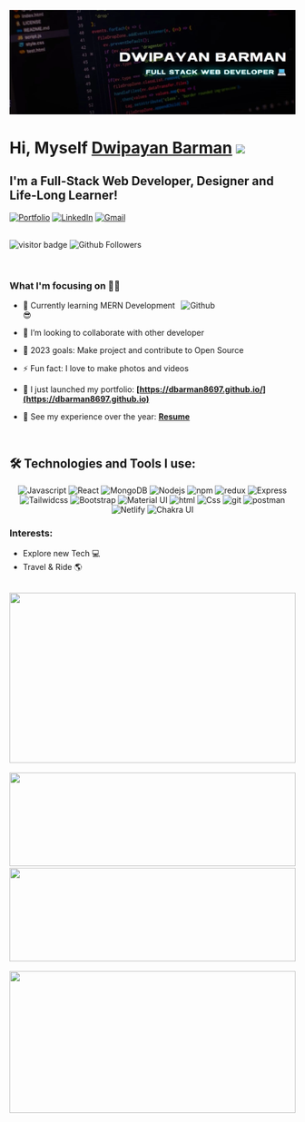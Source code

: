 ![banner](https://raw.githubusercontent.com/dbarman8697/dbarman8697/main/GitHubBanner.webp)

# Hi, Myself <a href="https://dbarman8697.github.io" target="_blank">Dwipayan Barman</a> <img src="https://media.giphy.com/media/hvRJCLFzcasrR4ia7z/giphy.gif" width="25px">

## I'm a Full-Stack Web Developer, Designer and Life-Long Learner!

<div align="left">
<a href="https://dbarman8697.github.io/"><img alt="Portfolio" src="https://img.shields.io/badge/portfolio-008000.svg?style=for-the-badge&logo=google-chrome&logoColor=white"/></a>
<a href="https://www.linkedin.com/in/dbarman8697/"><img alt="LinkedIn" src="https://img.shields.io/badge/linkedin-%230077B5.svg?style=for-the-badge&logo=linkedin&logoColor=white"/></a>
<a href="mailto:mail.dbarman8697@gmail.com"><img alt="Gmail" src="https://img.shields.io/badge/Gmail-D14836?style=for-the-badge&logo=gmail&logoColor=white"/></a>
<!-- <a href="https://leetcode.com/dbarman8697/"><img alt="LeetCode" src="https://img.shields.io/badge/LeetCode-FFA116?style=for-the-badge&logo=leetcode&logoColor=white"/></a>
<a href="https://www.hackerrank.com/dbarman8697"><img alt="HackerRank" src="https://img.shields.io/badge/HackerRank-32C766?style=for-the-badge&logo=hackerrank&logoColor=white"/></a> -->
</div>

<br/>

![visitor badge](https://visitor-badge.laobi.icu/badge?page_id=dbarman8697.visitor-badge.issue.1&title=Github%20Visitors)
![Github Followers](https://img.shields.io/github/followers/dbarman8697?label=Github%20Connection&style=flat)

<br/>

### What I'm focusing on 👨‍💻

<img width="40%" align="right" alt="Github" src="https://raw.githubusercontent.com/onimur/.github/master/.resources/git-header.svg" />

- 🌱 Currently learning MERN Development 😎
- 👯 I’m looking to collaborate with other developer
- 🥅 2023 goals: Make project and contribute to Open Source
- ⚡ Fun fact: I love to make photos and videos
- 🔭 I just launched my portfolio: **[https://dbarman8697.github.io/](https://dbarman8697.github.io)**
- 💼 See my experience over the year: **[Resume](https://drive.google.com/file/d/1CRSBWeLAUaS7qHf-aI2oTKdYAXDItec6/view?usp=share_link)**

  <br />

## 🛠️ Technologies and Tools I use:

<p align="center" >
<img alt="Javascript" src="https://img.shields.io/badge/JavaScript-323330?style=for-the-badge&logo=javascript&logoColor=F7DF1E"  height="25px"/>
<img alt="React" src="https://img.shields.io/badge/React-20232A?style=for-the-badge&logo=react&logoColor=61DAFB" height="25px"/>
<img alt="MongoDB" src="https://img.shields.io/badge/-MongoDB-13aa52?style=flat-square&logo=mongodb&logoColor=white"  height="25px"/>
<img alt="Nodejs" src="https://img.shields.io/badge/-Nodejs-43853d?style=flat-square&logo=Node.js&logoColor=white"  height="25px"/>
<img alt="npm" src="https://img.shields.io/badge/NPM-%23000000.svg?style=for-the-badge&logo=npm&logoColor=white" height="25px"/>
<img alt="redux" src="https://img.shields.io/badge/-Redux-764ABC?style=flat-square&logo=redux&logoColor=white" height="25px"/>
 <img alt="Express" src="https://img.shields.io/badge/express.js-%23404d59.svg?style=for-the-badge&logo=express&logoColor=%2361DAFB" height="25px"/>
<img alt="Tailwidcss" src="https://img.shields.io/badge/Tailwind_CSS-38B2AC?style=for-the-badge&logo=tailwind-css&logoColor=white" height="25px"/>
<img alt="Bootstrap" src="https://img.shields.io/badge/Bootstrap-563D7C?style=for-the-badge&logo=bootstrap&logoColor=white" height="25px"/>
<img alt="Material UI" src="https://img.shields.io/badge/Material--UI-0081CB?style=for-the-badge&logo=material-ui&logoColor=white" height="25px"/>
<img alt="html" src="https://img.shields.io/badge/HTML5-E34F26?style=for-the-badge&logo=html5&logoColor=white" height="25px"/>
<img alt="Css" src="https://img.shields.io/badge/CSS3-1572B6?style=for-the-badge&logo=css3&logoColor=white" height="25px"/>
<img alt="git" src="https://img.shields.io/badge/-Git-F05032?style=flat-square&logo=git&logoColor=white" height="25px"/>
 
 <img alt="postman" src="https://img.shields.io/badge/-Postman-00C7B7?style=flat-square&logo=postman&logoColor=white" height="25px"/>
 <img alt="Netlify" src="https://img.shields.io/badge/Netlify-00C7B7?style=for-the-badge&logo=netlify&logoColor=white" height="25px"/>
 <img alt="Chakra UI" src="https://img.shields.io/badge/Chakra--UI-319795?style=for-the-badge&logo=chakra-ui&logoColor=white" height="25px"/>
</p>


### Interests:

- Explore new Tech 💻
- Travel & Ride 🌎

<br/>
<!-- ### My GitHub Stats: -->
 <img
       height="300rem" width="100%"
        src="https://github-readme-activity-graph.cyclic.app/graph?username=dbarman8697&theme=react-dark&hide_border=true"
      />

  <img height="165rem" width="100%"
        src="https://github-readme-streak-stats.herokuapp.com?user=dbarman8697&_border=true&theme=dark&hide_border=true&theme=react"
      />
 <img height="165rem" width="100%" src="https://github-readme-stats.vercel.app/api?username=dbarman8697&theme=react&border_radius=4.6&hide_border=true&layout=compact&show_icons=true"
      />

<img height="250px" width="100%" src="https://github-readme-stats.vercel.app/api/top-langs?username=dbarman8697&theme=react&border_radius=4.6&show_icons=true&count_private=true&hide_border=true&show_icons=true"
      />
